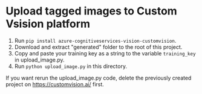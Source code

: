 # Upload tagged images to Custom Vsision platform

1. Run `pip install azure-cognitiveservices-vision-customvision`.
2. Download and extract "generated" folder to the root of this project.
3. Copy and paste your training key as a string to the variable `training_key` in upload_image.py.
4. Run `python upload_image.py` in this directory.

If you want rerun the upload_image.py code, delete the previously created project on https://customvision.ai/ first.


